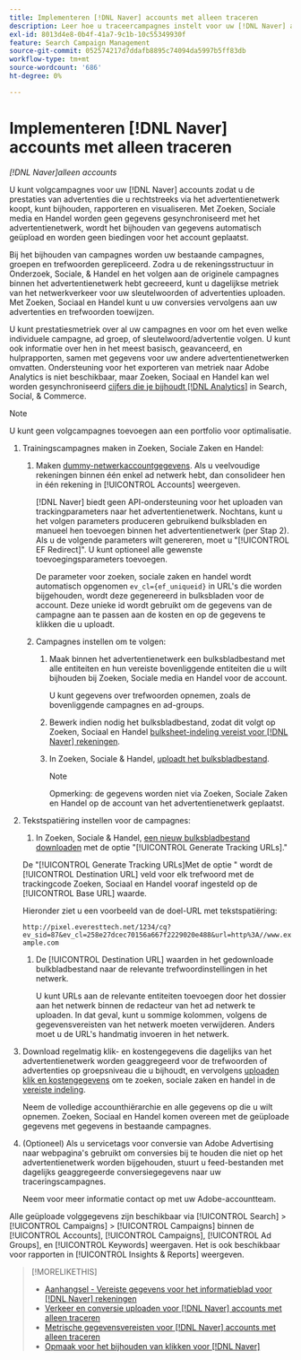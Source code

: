 ```yaml
---
title: Implementeren [!DNL Naver] accounts met alleen traceren
description: Leer hoe u traceercampagnes instelt voor uw [!DNL Naver] accounts zodat u de prestaties van advertenties die u rechtstreeks via het advertentienetwerk koopt, kunt bijhouden, rapporteren en visualiseren.
exl-id: 8013d4e8-0b4f-41a7-9c1b-10c55349930f
feature: Search Campaign Management
source-git-commit: 052574217d7ddafb8895c74094da5997b5ff83db
workflow-type: tm+mt
source-wordcount: '686'
ht-degree: 0%

---
```


# Implementeren [!DNL Naver] accounts met alleen traceren

*[!DNL Naver]alleen accounts*

U kunt volgcampagnes voor uw [!DNL Naver] accounts zodat u de prestaties van advertenties die u rechtstreeks via het advertentienetwerk koopt, kunt bijhouden, rapporteren en visualiseren. Met Zoeken, Sociale media en Handel worden geen gegevens gesynchroniseerd met het advertentienetwerk, wordt het bijhouden van gegevens automatisch geüpload en worden geen biedingen voor het account geplaatst.

Bij het bijhouden van campagnes worden uw bestaande campagnes, groepen en trefwoorden gerepliceerd. Zodra u de rekeningsstructuur in Onderzoek, Sociale, &amp; Handel en het volgen aan de originele campagnes binnen het advertentienetwerk hebt gecreeerd, kunt u dagelijkse metriek van het netwerkverkeer voor uw sleutelwoorden of advertenties uploaden. Met Zoeken, Sociaal en Handel kunt u uw conversies vervolgens aan uw advertenties en trefwoorden toewijzen.

U kunt prestatiesmetriek over al uw campagnes en voor om het even welke individuele campagne, ad groep, of sleutelwoord/advertentie volgen. U kunt ook informatie over hen in het meest basisch, geavanceerd, en hulprapporten, samen met gegevens voor uw andere advertentienetwerken omvatten. Ondersteuning voor het exporteren van metriek naar Adobe Analytics is niet beschikbaar, maar Zoeken, Sociaal en Handel kan wel worden gesynchroniseerd [cijfers die je bijhoudt [!DNL Analytics]](/help/integrations/analytics/analytics-data-in-advertising.md) in Search, Social, &amp; Commerce.

>[!NOTE]
>
>U kunt geen volgcampagnes toevoegen aan een portfolio voor optimalisatie.

1. Trainingscampagnes maken in Zoeken, Sociale Zaken en Handel:

   1. Maken [dummy-netwerkaccountgegevens](/help/search-social-commerce/campaign-management/accounts/ad-network-account-manage.md). Als u veelvoudige rekeningen binnen één enkel ad netwerk hebt, dan consolideer hen in één rekening in [!UICONTROL Accounts] weergeven.

      [!DNL Naver] biedt geen API-ondersteuning voor het uploaden van trackingparameters naar het advertentienetwerk. Nochtans, kunt u het volgen parameters produceren gebruikend bulksbladen en manueel hen toevoegen binnen het advertentienetwerk (per Stap 2). Als u de volgende parameters wilt genereren, moet u &quot;[!UICONTROL EF Redirect]&quot;. U kunt optioneel alle gewenste toevoegingsparameters toevoegen.

      De parameter voor zoeken, sociale zaken en handel wordt automatisch opgenomen `ev_cl={ef_uniqueid}` in URL&#39;s die worden bijgehouden, wordt deze gegenereerd in bulksbladen voor de account. Deze unieke id wordt gebruikt om de gegevens van de campagne aan te passen aan de kosten en op de gegevens te klikken die u uploadt.

   1. Campagnes instellen om te volgen:

      1. Maak binnen het advertentienetwerk een bulksbladbestand met alle entiteiten en hun vereiste bovenliggende entiteiten die u wilt bijhouden bij Zoeken, Sociale media en Handel voor de account.

         U kunt gegevens over trefwoorden opnemen, zoals de bovenliggende campagnes en ad-groups.

      1. Bewerk indien nodig het bulksbladbestand, zodat dit volgt op Zoeken, Sociaal en Handel [bulksheet-indeling vereist voor [!DNL Naver] rekeningen](/help/search-social-commerce/campaign-management/bulksheets/bulksheet-data-formats/bulksheet-data-naver.md).

      1. In Zoeken, Sociale &amp; Handel, [uploadt het bulksbladbestand](/help/search-social-commerce/campaign-management/bulksheets/bulksheet-upload.md).

         >[!NOTE]
         >
         >Opmerking: de gegevens worden niet via Zoeken, Sociale Zaken en Handel op de account van het advertentienetwerk geplaatst.

1. Tekstspatiëring instellen voor de campagnes:

   1. In Zoeken, Sociale &amp; Handel, [een nieuw bulksbladbestand downloaden](/help/search-social-commerce/campaign-management/bulksheets/bulksheet-download.md) met de optie &quot;[!UICONTROL Generate Tracking URLs].&quot;

   De &quot;[!UICONTROL Generate Tracking URLs]Met de optie &quot; wordt de [!UICONTROL Destination URL] veld voor elk trefwoord met de trackingcode Zoeken, Sociaal en Handel vooraf ingesteld op de [!UICONTROL Base URL] waarde.

   Hieronder ziet u een voorbeeld van de doel-URL met tekstspatiëring:

   ```http://pixel.everesttech.net/1234/cq?ev_sid=87&ev_cl=258e27dcec70156a667f2229020e488&url=http%3A//www.example.com```

   1. De [!UICONTROL Destination URL] waarden in het gedownloade bulkbladbestand naar de relevante trefwoordinstellingen in het netwerk.

      U kunt URLs aan de relevante entiteiten toevoegen door het dossier aan het netwerk binnen de redacteur van het ad netwerk te uploaden. In dat geval, kunt u sommige kolommen, volgens de gegevensvereisten van het netwerk moeten verwijderen. Anders moet u de URL&#39;s handmatig invoeren in het netwerk.

1. Download regelmatig klik- en kostengegevens die dagelijks van het advertentienetwerk worden geaggregeerd voor de trefwoorden of advertenties op groepsniveau die u bijhoudt, en vervolgens [uploaden klik en kostengegevens](/help/search-social-commerce/tools/metrics-upload-tracking-campaigns/naver-tracking-campaigns-upload-metrics.md) om te zoeken, sociale zaken en handel in de [vereiste indeling](/help/search-social-commerce/tools/metrics-upload-tracking-campaigns/naver-tracking-campaigns-data-requirements.md).

   Neem de volledige accounthiërarchie en alle gegevens op die u wilt opnemen. Zoeken, Sociaal en Handel komen overeen met de geüploade gegevens met gegevens in bestaande campagnes.

1. (Optioneel) Als u servicetags voor conversie van Adobe Advertising naar webpagina&#39;s gebruikt om conversies bij te houden die niet op het advertentienetwerk worden bijgehouden, stuurt u feed-bestanden met dagelijks geaggregeerde conversiegegevens naar uw traceringscampagnes.

   Neem voor meer informatie contact op met uw Adobe-accountteam.

Alle geüploade volggegevens zijn beschikbaar via [!UICONTROL Search] > [!UICONTROL Campaigns] > [!UICONTROL Campaigns] binnen de [!UICONTROL Accounts], [!UICONTROL Campaigns], [!UICONTROL Ad Groups], en [!UICONTROL Keywords] weergaven. Het is ook beschikbaar voor rapporten in [!UICONTROL Insights & Reports] weergeven.

>[!MORELIKETHIS]
>
>* [Aanhangsel - Vereiste gegevens voor het informatieblad voor [!DNL Naver] rekeningen](/help/search-social-commerce/campaign-management/bulksheets/bulksheet-data-formats/bulksheet-data-naver.md)
>* [Verkeer en conversie uploaden voor [!DNL Naver] accounts met alleen traceren](/help/search-social-commerce/tools/metrics-upload-tracking-campaigns/naver-tracking-campaigns-upload-metrics.md)
>* [Metrische gegevensvereisten voor [!DNL Naver] accounts met alleen traceren](/help/search-social-commerce/tools/metrics-upload-tracking-campaigns/naver-tracking-campaigns-data-requirements.md)
>* [Opmaak voor het bijhouden van klikken voor [!DNL Naver]](/help/search-social-commerce/tracking/formats-click-tracking-naver.md)
